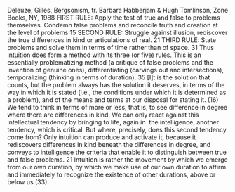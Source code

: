 ﻿Deleuze, Gilles, Bergsonism, tr. Barbara Habberjam & Hugh Tomlinson, Zone Books, NY, 1988
FIRST RULE: Apply the test of true and false to problems themselves. Condemn false problems and reconcile truth and creation at the level of problems 15
SECOND RULE: Struggle against illusion, rediscover the true differences in kind or articulations of real. 21
THIRD RULE: State problems and solve them in terms of time rather than of space. 31
Thus intuition does form a method with its three (or five) rules. This is an essentially problematizing method (a critique of false problems and the invention of genuine ones), differentiating (carvings out and intersections), temporalizing (thinking in terms of duration). 35
[I]t is the solution that counts, but the problem always has the solution it deserves, in terms of the way in which it is stated (i.e., the conditions under which it is determined as a problem), and of the means and terms at our disposal for stating it. (16)
We tend to think in terms of more or less, that is, to see difference in degree where there are differences in kind. We can only react against this intellectual tendency by bringing to life, again in  the intelligence, another tendency, which is critical. But where, precisely, does this second tendency come from? Only intuition can produce and activate it, because it rediscovers differences in kind beneath the differences in degree, and conveys to intelligence the criteria that enable it to distinguish between true and false problems. 21
Intuition is rather the movement by which we emerge from our own duration, by which we make use of our own duration to affirm and immediately to recognize the existence of other durations, above or below us (33).
